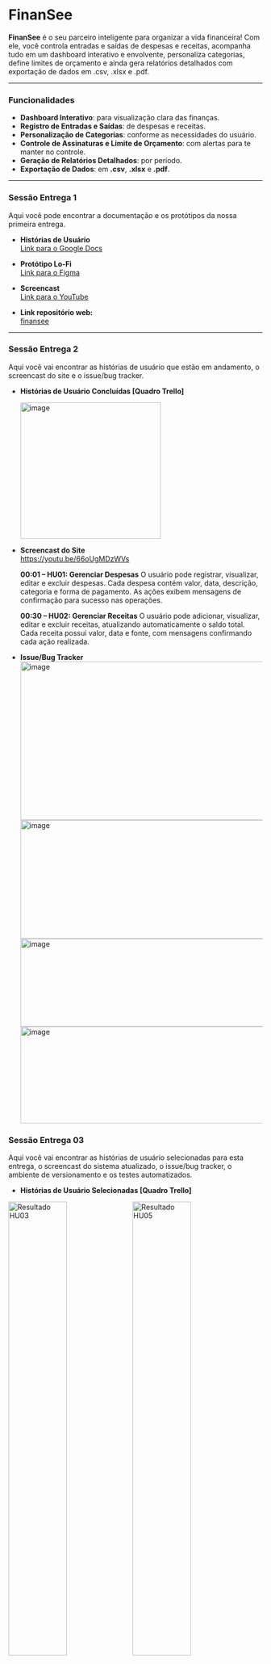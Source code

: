 # FinanSee

**FinanSee** é o seu parceiro inteligente para organizar a vida financeira! Com ele, você controla entradas e saídas de despesas e receitas, acompanha tudo em um dashboard interativo e envolvente, personaliza categorias, define limites de orçamento e ainda gera relatórios detalhados com exportação de dados em .csv, .xlsx e .pdf.

---

### Funcionalidades

- **Dashboard Interativo**: para visualização clara das finanças.  
- **Registro de Entradas e Saídas**: de despesas e receitas.  
- **Personalização de Categorias**: conforme as necessidades do usuário.  
- **Controle de Assinaturas e Limite de Orçamento**: com alertas para te manter no controle.  
- **Geração de Relatórios Detalhados**: por período.  
- **Exportação de Dados**: em **.csv**, **.xlsx** e **.pdf**.  

---

### Sessão Entrega 1

Aqui você pode encontrar a documentação e os protótipos da nossa primeira entrega.

- **Histórias de Usuário**  
  [Link para o Google Docs](https://docs.google.com/document/d/1YpY6v586SQlHsqJYBKwsifRjCLia-7XnGeL71hH13EA/edit?usp=sharing)

- **Protótipo Lo-Fi**  
  [Link para o Figma](https://www.figma.com/design/4wH4L6HfMEiwLSlrT983Lf/Untitled?t=UuScbsbhlYCsmGpJ-1)

- **Screencast**  
  [Link para o YouTube](https://youtu.be/TrUeBKmW7wQ?si=ryNm6PwUTuZHav1W)

- **Link repositório web:**  
  [finansee](https://github.com/dayvidcristiano/finansee-web.git)
--- 

### Sessão Entrega 2

Aqui você vai encontrar as histórias de usuário que estão em andamento, o screencast do site e o issue/bug tracker.

- **Histórias de Usuário Concluídas [Quadro Trello]**
 
  <img width="278" height="270" alt="image" src="https://github.com/user-attachments/assets/4f9a64ca-09da-49be-b64b-4098d327183e" />

- **Screencast do Site**  
  https://youtu.be/66oUgMDzWVs

    **00:01 – HU01: Gerenciar Despesas**
    O usuário pode registrar, visualizar, editar e excluir despesas. Cada despesa contém valor, data, descrição, categoria e forma de pagamento. As ações exibem mensagens de confirmação para sucesso nas operações.
    
    **00:30 – HU02: Gerenciar Receitas**
    O usuário pode adicionar, visualizar, editar e excluir receitas, atualizando automaticamente o saldo total. Cada receita possui valor, data e fonte, com mensagens confirmando cada ação realizada.

- **Issue/Bug Tracker**  
  <img width="934" height="314" alt="image" src="https://github.com/user-attachments/assets/650c34ef-294d-449c-91f2-0fdc4669c9a5" />
  <img width="931" height="235" alt="image" src="https://github.com/user-attachments/assets/821a2467-41da-4af5-acab-25ba44e02e8e" />
  <img width="930" height="174" alt="image" src="https://github.com/user-attachments/assets/d057f4af-6c5b-48f2-adcc-066fa5803ecf" />
  <img width="929" height="192" alt="image" src="https://github.com/user-attachments/assets/345cbc10-e7b5-43f5-a202-65d44829ff6e" />

### Sessão Entrega 03

Aqui você vai encontrar as histórias de usuário selecionadas para esta entrega, o screencast do sistema atualizado, o issue/bug tracker, o ambiente de versionamento e os testes automatizados.

- **Histórias de Usuário Selecionadas [Quadro Trello]**
<p align="left">
  <img src="https://github.com/user-attachments/assets/cc8984ce-4af6-4f0e-932c-5f298b767e46" width="48%" alt="Resultado HU03">
  <img src="https://github.com/user-attachments/assets/ae0dce7d-f496-42ae-a807-44b9c9dad293" width="48%" alt="Resultado HU05">
</p>

- **Screencast do Sistema (Atualizado)**  
  https://youtu.be/Wdt5StLO-GE

   **00:15 – HU03: Categorias Personalizáveis** Permite criar, editar e excluir categorias de despesas personalizadas. O sistema garante o controle ao impedir nomes duplicados e exibindo    mensagens de erro. 
 
  **01:10 – HU05: Busca e Filtros** Permite buscar e filtrar despesas por categoria, data ou valor. O sistema suporta a combinação de filtros, como despesas da categoria “Alimentação”      dos   últimos 30 dias, para exibição de resultados precisos.
  
- **Testes Automatizados**  
  Implementação de testes automatizados (unitários e/ou de integração).

  - Comando para rodar os testes: `npm test` / `pytest` / `mvn test` (ajustar conforme stack).  
  - Critério de aceite: todos os testes das histórias selecionadas devem passar no CI.

- **Screencast dos Testes**
  https://youtu.be/DhLjTXhi8lQ

  - **Issue/Bug Tracker**
  <img width="921" height="178" alt="image" src="https://github.com/user-attachments/assets/e193a215-a50e-43c2-a202-47905c8c8b31" />
  <img width="933" height="190" alt="image" src="https://github.com/user-attachments/assets/b830b890-dd0b-4fef-ac53-4c92a70ca9e6" />




